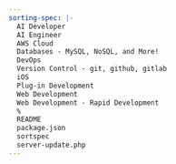 ```yaml
---
sorting-spec: |-
  AI Developer
  AI Engineer
  AWS Cloud
  Databases - MySQL, NoSQL, and More!
  DevOps
  Version Control - git, github, gitlab
  iOS
  Plug-in Development
  Web Development
  Web Development - Rapid Development
  %
  README
  package.json
  sortspec
  server-update.php
---
```

